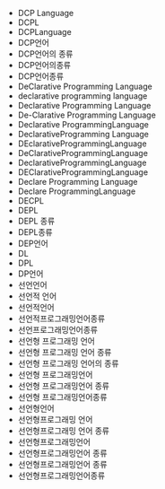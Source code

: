 ﻿- DCP Language
- DCPL
- DCPLanguage
- DCP언어
- DCP언어의 종류
- DCP언어의종류
- DCP언어종류
- DeClarative Programming Language
- declarative programming language
- Declarative Programming Language
- De-Clarative Programming Language
- Declarative ProgrammingLanguage
- DeclarativeProgramming Language
- DEclarativeProgrammingLanguage
- DeClarativeProgrammingLanguage
- DeclarativeProgrammingLanguage
- DEClarativeProgrammingLanguage
- Declare Programming Language
- Declare ProgrammingLanguage
- DECPL
- DEPL
- DEPL 종류
- DEPL종류 
- DEP언어
- DL
- DPL
- DP언어
- 선언언어
- 선언적 언어
- 선언적언어
- 선언적프로그래밍언어종류
- 선언프로그래밍언어종류
- 선언형 프로그래밍 언어
- 선언형 프로그래밍 언어 종류
- 선언형 프로그래밍 언어의 종류
- 선언형 프로그래밍언어
- 선언형 프로그래밍언어 종류
- 선언형 프로그래밍언어종류
- 선언형언어
- 선언형프로그래밍 언어
- 선언형프로그래밍 언어 종류
- 선언형프로그래밍언어
- 선언형프로그래밍언어 종류
- 선언형프로그래밍언어 종류
- 선언형프로그래밍언어종류
